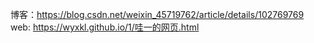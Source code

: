 博客：https://blog.csdn.net/weixin_45719762/article/details/102769769
web:   https://wyxkl.github.io/1/哇一的网页.html